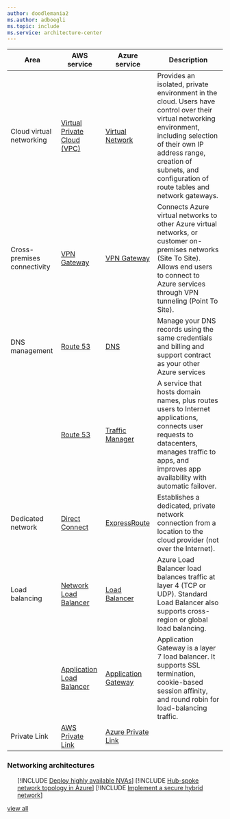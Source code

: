 ```yaml
---
author: doodlemania2
ms.author: adboegli
ms.topic: include
ms.service: architecture-center
---
```


| Area | AWS service | Azure service | Description |
| -----| ----------- | ------------- | ----------- |
| Cloud virtual networking | [Virtual Private Cloud (VPC)](https://aws.amazon.com/vpc) | [Virtual Network](https://azure.microsoft.com/services/virtual-network) | Provides an isolated, private environment in the cloud. Users have control over their virtual networking environment, including selection of their own IP address range, creation of subnets, and configuration of route tables and network gateways. |
| Cross-premises connectivity | [VPN Gateway](https://docs.aws.amazon.com/vpn/latest/s2svpn/VPC_VPN.html) | [VPN Gateway](https://docs.microsoft.com/azure/vpn-gateway/vpn-gateway-about-vpngateways) |Connects Azure virtual networks to other Azure virtual networks, or customer on-premises networks (Site To Site). Allows end users to connect to Azure services through VPN tunneling (Point To Site). |
| DNS management | [Route 53](https://aws.amazon.com/route53/) | [DNS](https://azure.microsoft.com/services/dns) | Manage your DNS records using the same credentials and billing and support contract as your other Azure services |
| &nbsp; | [Route 53](https://aws.amazon.com/route53/) | [Traffic Manager](https://azure.microsoft.com/services/traffic-manager) | A service that hosts domain names, plus routes users to Internet applications, connects user requests to datacenters, manages traffic to apps, and improves app availability with automatic failover. |
Dedicated network | [Direct Connect](https://aws.amazon.com/directconnect) | [ExpressRoute](https://azure.microsoft.com/services/expressroute) | Establishes a dedicated, private network connection from a location to the cloud provider (not over the Internet). |
| Load balancing | [Network Load Balancer](https://docs.aws.amazon.com/elasticloadbalancing/latest/network/introduction.html) | [Load Balancer](https://azure.microsoft.com/services/load-balancer)  | Azure Load Balancer load balances traffic at layer 4 (TCP or UDP). Standard Load Balancer also supports cross-region or global load balancing. |
| &nbsp; |  [Application Load Balancer](https://docs.aws.amazon.com/elasticloadbalancing/latest/application/introduction.html) | [Application Gateway](https://azure.microsoft.com/services/application-gateway) | Application Gateway is a layer 7 load balancer. It supports SSL termination, cookie-based session affinity, and round robin for load-balancing traffic. |
| Private Link | [AWS Private Link](https://aws.amazon.com/privatelink) | [Azure Private Link](https://azure.microsoft.com/services/private-link)

### Networking architectures

<ul class="grid">

[!INCLUDE [Deploy highly available NVAs](../../includes/cards/nva-ha.md)]
[!INCLUDE [Hub-spoke network topology in Azure](../../includes/cards/hub-spoke.md)]
[!INCLUDE [Implement a secure hybrid network](../../includes/cards/secure-vnet-dmz.md)]

</ul>

[view all](/azure/architecture/browse/#networking)
